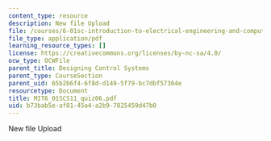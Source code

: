 ```yaml
---
content_type: resource
description: New file Upload
file: /courses/6-01sc-introduction-to-electrical-engineering-and-computer-science-i-spring-2011/b73bab5eaf8145a4a2b97825459d47b0_MIT6_01SCS11_quiz06.pdf
file_type: application/pdf
learning_resource_types: []
license: https://creativecommons.org/licenses/by-nc-sa/4.0/
ocw_type: OCWFile
parent_title: Designing Control Systems
parent_type: CourseSection
parent_uid: 65b2b6f4-6f8d-d149-5f79-bc7dbf57364e
resourcetype: Document
title: MIT6_01SCS11_quiz06.pdf
uid: b73bab5e-af81-45a4-a2b9-7825459d47b0
---
```

New file Upload